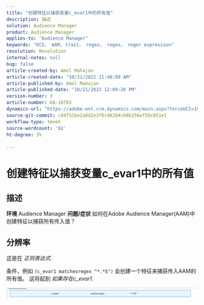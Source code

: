 ```yaml
---
title: "创建特征以捕获变量c_evar1中的所有值"
description: 描述
solution: Audience Manager
product: Audience Manager
applies-to: "Audience Manager"
keywords: "KCS， AAM, trait， regex， regex， reger expression"
resolution: Resolution
internal-notes: null
bug: false
article-created-by: Amol Mahajan
article-created-date: "10/21/2022 11:48:09 AM"
article-published-by: Amol Mahajan
article-published-date: "10/21/2022 12:09:26 PM"
version-number: 3
article-number: KA-16763
dynamics-url: "https://adobe-ent.crm.dynamics.com/main.aspx?forceUCI=1&pagetype=entityrecord&etn=knowledgearticle&id=72ee6e3a-3651-ed11-bba2-0022480869de"
source-git-commit: c84f51be2a8d2e3f6c48284c68b156ef59c651e1
workflow-type: tm+mt
source-wordcount: '82'
ht-degree: 3%

---
```


# 创建特征以捕获变量c_evar1中的所有值

## 描述

<b>环境</b>
Audience Manager
<b>问题/症状</b>
如何在Adobe Audience Manager(AAM)中创建特征以捕获所有传入值？


## 分辨率


这是在 *正则表达式*.

条件，例如 `(c_evar1 matchesregex "*.*$")` 会创建一个特征来捕获传入AAM的所有值。 这将起到 *如果存在c_evar1*.



![](assets/1b1452cb-a86b-eb11-a812-00224803aaf7.png)
